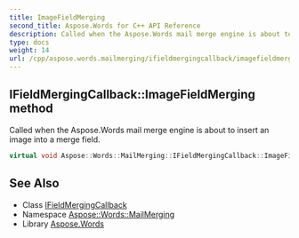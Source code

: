 ```yaml
---
title: ImageFieldMerging
second_title: Aspose.Words for C++ API Reference
description: Called when the Aspose.Words mail merge engine is about to insert an image into a merge field.
type: docs
weight: 14
url: /cpp/aspose.words.mailmerging/ifieldmergingcallback/imagefieldmerging/
---
```

## IFieldMergingCallback::ImageFieldMerging method


Called when the Aspose.Words mail merge engine is about to insert an image into a merge field.

```cpp
virtual void Aspose::Words::MailMerging::IFieldMergingCallback::ImageFieldMerging(System::SharedPtr<Aspose::Words::MailMerging::ImageFieldMergingArgs> args)=0
```

## See Also

* Class [IFieldMergingCallback](../)
* Namespace [Aspose::Words::MailMerging](../../)
* Library [Aspose.Words](../../../)
